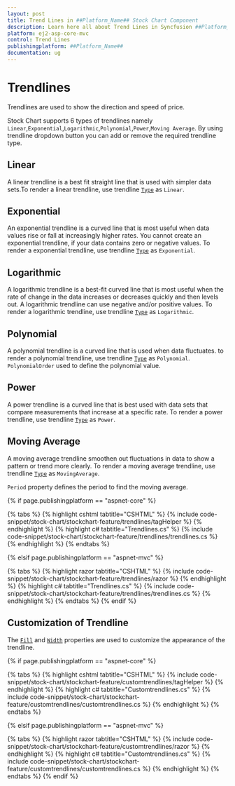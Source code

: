 ```yaml
---
layout: post
title: Trend Lines in ##Platform_Name## Stock Chart Component
description: Learn here all about Trend Lines in Syncfusion ##Platform_Name## Stock Chart component and more.
platform: ej2-asp-core-mvc
control: Trend Lines
publishingplatform: ##Platform_Name##
documentation: ug
---
```



# Trendlines

Trendlines are used to show the direction and speed of price.

Stock Chart supports 6 types of trendlines namely `Linear`,`Exponential`,`Logarithmic`,`Polynomial`,`Power`,`Moving Average`. By using trendline dropdown button you can add or remove the required trendline type.

## Linear

A linear trendline is a best fit straight line that is used with simpler data sets.To render a linear trendline,
use trendline [`Type`](https://help.syncfusion.com/cr/aspnetcore-js2/Syncfusion.EJ2.Charts.StockChartTrendlines.html#Syncfusion_EJ2_Charts_StockChartTrendlines_Type) as `Linear`.

## Exponential

An exponential trendline is a curved line that is most useful when data values rise or fall at increasingly higher rates. You cannot create an exponential trendline, if your data contains zero or negative values.
To render a exponential trendline,
use trendline [`Type`](https://help.syncfusion.com/cr/aspnetcore-js2/Syncfusion.EJ2.Charts.StockChartTrendlines.html#Syncfusion_EJ2_Charts_StockChartTrendlines_Type) as `Exponential`.

## Logarithmic

A logarithmic trendline is a best-fit curved line that is most useful when the rate of change in the data increases or decreases quickly and then levels out. A logarithmic trendline can use negative and/or positive values.
To render a logarithmic trendline, use trendline [`Type`](https://help.syncfusion.com/cr/aspnetcore-js2/Syncfusion.EJ2.Charts.StockChartTrendlines.html#Syncfusion_EJ2_Charts_StockChartTrendlines_Type) as `Logarithmic`.

## Polynomial

A polynomial trendline is a curved line that is used when data fluctuates.
to render a polynomial trendline,
use trendline [`Type`](https://help.syncfusion.com/cr/aspnetcore-js2/Syncfusion.EJ2.Charts.StockChartTrendlines.html#Syncfusion_EJ2_Charts_StockChartTrendlines_Type) as `Polynomial`.
`PolynomialOrder` used to define the polynomial value.

## Power

A power trendline is a curved line that is best used with data sets that compare measurements that increase at a specific rate.
To render a power trendline, use trendline [`Type`](https://help.syncfusion.com/cr/aspnetcore-js2/Syncfusion.EJ2.Charts.StockChartTrendlines.html#Syncfusion_EJ2_Charts_StockChartTrendlines_Type) as `Power`.

## Moving Average

A moving average trendline smoothen out fluctuations in data to show a pattern or trend more clearly.
To render a moving average trendline, use trendline [`Type`](https://help.syncfusion.com/cr/aspnetcore-js2/Syncfusion.EJ2.Charts.StockChartTrendlines.html#Syncfusion_EJ2_Charts_StockChartTrendlines_Type) as `MovingAverage`.

`Period` property defines the period to find the moving average.

{% if page.publishingplatform == "aspnet-core" %}

{% tabs %}
{% highlight cshtml tabtitle="CSHTML" %}
{% include code-snippet/stock-chart/stockchart-feature/trendlines/tagHelper %}
{% endhighlight %}
{% highlight c# tabtitle="Trendlines.cs" %}
{% include code-snippet/stock-chart/stockchart-feature/trendlines/trendlines.cs %}
{% endhighlight %}
{% endtabs %}

{% elsif page.publishingplatform == "aspnet-mvc" %}

{% tabs %}
{% highlight razor tabtitle="CSHTML" %}
{% include code-snippet/stock-chart/stockchart-feature/trendlines/razor %}
{% endhighlight %}
{% highlight c# tabtitle="Trendlines.cs" %}
{% include code-snippet/stock-chart/stockchart-feature/trendlines/trendlines.cs %}
{% endhighlight %}
{% endtabs %}
{% endif %}



## Customization of Trendline

The [`Fill`](https://help.syncfusion.com/cr/aspnetcore-js2/Syncfusion.EJ2.Charts.StockChartTrendlines.html#Syncfusion_EJ2_Charts_StockChartTrendlines_Fill) and [`Width`](https://help.syncfusion.com/cr/aspnetcore-js2/Syncfusion.EJ2.Charts.StockChartTrendlines.html#Syncfusion_EJ2_Charts_StockChartTrendlines_Width) properties are used to customize the appearance of the trendline.

{% if page.publishingplatform == "aspnet-core" %}

{% tabs %}
{% highlight cshtml tabtitle="CSHTML" %}
{% include code-snippet/stock-chart/stockchart-feature/customtrendlines/tagHelper %}
{% endhighlight %}
{% highlight c# tabtitle="Customtrendlines.cs" %}
{% include code-snippet/stock-chart/stockchart-feature/customtrendlines/customtrendlines.cs %}
{% endhighlight %}
{% endtabs %}

{% elsif page.publishingplatform == "aspnet-mvc" %}

{% tabs %}
{% highlight razor tabtitle="CSHTML" %}
{% include code-snippet/stock-chart/stockchart-feature/customtrendlines/razor %}
{% endhighlight %}
{% highlight c# tabtitle="Customtrendlines.cs" %}
{% include code-snippet/stock-chart/stockchart-feature/customtrendlines/customtrendlines.cs %}
{% endhighlight %}
{% endtabs %}
{% endif %}


